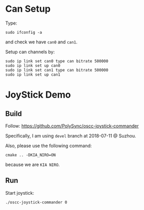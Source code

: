 

# Can Setup

Type:

```
sudo ifconfig -a
```

and check we have `can0` and `can1`.

Setup can channels by:

```
sudo ip link set can0 type can bitrate 500000
sudo ip link set up can0
sudo ip link set can1 type can bitrate 500000
sudo ip link set up can1
```

# JoyStick Demo

## Build

Follow: https://github.com/PolySync/oscc-joystick-commander

Specifically, I am using `devel` branch at 2018-07-11 @ Suzhou.

Also, please use the following command:

```
cmake .. -DKIA_NIRO=ON
```

because we are `KIA NIRO`.

## Run

Start joystick:

```
./oscc-joystick-commander 0
```